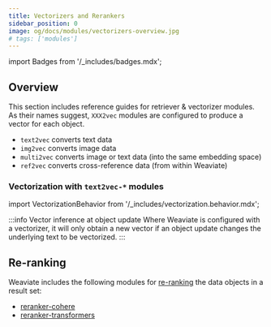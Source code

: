 ```yaml
---
title: Vectorizers and Rerankers
sidebar_position: 0
image: og/docs/modules/vectorizers-overview.jpg
# tags: ['modules']
---
```

import Badges from '/_includes/badges.mdx';

<Badges/>

## Overview

This section includes reference guides for retriever & vectorizer modules. As their names suggest, `XXX2vec` modules are configured to produce a vector for each object.

- `text2vec` converts text data
- `img2vec` converts image data
- `multi2vec` converts image or text data (into the same embedding space)
- `ref2vec` converts cross-reference data (from within Weaviate)

### Vectorization with `text2vec-*` modules

import VectorizationBehavior from '/_includes/vectorization.behavior.mdx';

<VectorizationBehavior/>

:::info Vector inference at object update
Where Weaviate is configured with a vectorizer, it will only obtain a new vector if an object update changes the underlying text to be vectorized.
:::


## Re-ranking

Weaviate includes the following modules for [re-ranking](../../search/rerank.md) the data objects in a result set:
* [reranker-cohere](./reranker-cohere.md)
* [reranker-transformers](./reranker-transformers.md)
